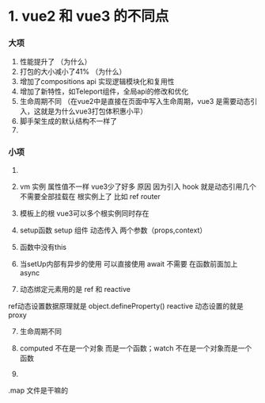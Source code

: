 # 1. vue2 和 vue3 的不同点

### 大项
1. 性能提升了 （为什么）
2. 打包的大小减小了41% （为什么）
3. 增加了compositions api 实现逻辑模块化和复用性
4. 增加了新特性，如Teleport组件，全局api的修改和优化
5. 生命周期不同
（在vue2中是直接在页面中写入生命周期，vue3 是需要动态引入，这就是为什么vue3打包体积惠小平）
6. 脚手架生成的默认结构不一样了
7. 

### 小项
1. 


1. vm 实例 属性值不一样 vue3少了好多
原因 因为引入 hook 就是动态引用几个 不需要全部挂载在 根实例上了 比如 ref router

2. 模板上的根  vue3可以多个根实例同时存在

3. setup函数
setup 组件 动态传入 两个参数（props,context）

4. 函数中没有this

5. 当setUp内部有异步的使用 可以直接使用 await 不需要 在函数前面加上 async

6. 动态绑定元素用的是 ref 和 reactive

ref动态设置数据原理就是 object.defineProperty()
reactive 动态设置的就是 proxy

7. 生命周期不同

8. computed 不在是一个对象 而是一个函数；watch 不在是一个对象而是一个函数

9. 


.map 文件是干嘛的
